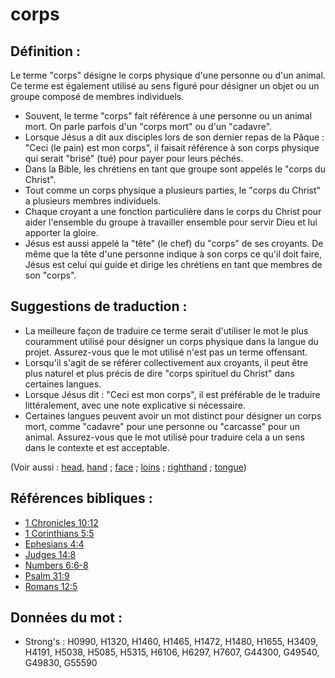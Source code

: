 # corps

## Définition :

Le terme "corps" désigne le corps physique d'une personne ou d'un animal. Ce terme est également utilisé au sens figuré pour désigner un objet ou un groupe composé de membres individuels.

* Souvent, le terme "corps" fait référence à une personne ou un animal mort. On parle parfois d'un "corps mort" ou d'un "cadavre".
* Lorsque Jésus a dit aux disciples lors de son dernier repas de la Pâque : "Ceci (le pain) est mon corps", il faisait référence à son corps physique qui serait "brisé" (tué) pour payer pour leurs péchés.
* Dans la Bible, les chrétiens en tant que groupe sont appelés le "corps du Christ".
* Tout comme un corps physique a plusieurs parties, le "corps du Christ" a plusieurs membres individuels.
* Chaque croyant a une fonction particulière dans le corps du Christ pour aider l'ensemble du groupe à travailler ensemble pour servir Dieu et lui apporter la gloire.
* Jésus est aussi appelé la "tête" (le chef) du "corps" de ses croyants. De même que la tête d'une personne indique à son corps ce qu'il doit faire, Jésus est celui qui guide et dirige les chrétiens en tant que membres de son "corps".

## Suggestions de traduction :

* La meilleure façon de traduire ce terme serait d'utiliser le mot le plus couramment utilisé pour désigner un corps physique dans la langue du projet. Assurez-vous que le mot utilisé n'est pas un terme offensant.
* Lorsqu'il s'agit de se référer collectivement aux croyants, il peut être plus naturel et plus précis de dire "corps spirituel du Christ" dans certaines langues.
* Lorsque Jésus dit : "Ceci est mon corps", il est préférable de le traduire littéralement, avec une note explicative si nécessaire.
* Certaines langues peuvent avoir un mot distinct pour désigner un corps mort, comme "cadavre" pour une personne ou "carcasse" pour un animal. Assurez-vous que le mot utilisé pour traduire cela a un sens dans le contexte et est acceptable.

(Voir aussi : [head](../other/head.md), [hand](../other/hand.md) ; [face](../other/face.md) ; [loins](../other/loins.md) ; [righthand](../kt/righthand.md) ; [tongue](../other/tongue.md))

## Références bibliques :

* [1 Chronicles 10:12](rc://en/tn/help/1ch/10/12)
* [1 Corinthians 5:5](rc://en/tn/help/1co/05/05)
* [Ephesians 4:4](rc://en/tn/help/eph/04/04)
* [Judges 14:8](rc://en/tn/help/jdg/14/08)
* [Numbers 6:6-8](rc://en/tn/help/num/06/06)
* [Psalm 31:9](rc://en/tn/help/psa/031/09)
* [Romans 12:5](rc://en/tn/help/rom/12/05)

## Données du mot :

* Strong's : H0990, H1320, H1460, H1465, H1472, H1480, H1655, H3409, H4191, H5038, H5085, H5315, H6106, H6297, H7607, G44300, G49540, G49830, G55590
